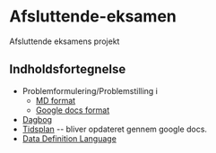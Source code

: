 <a name="top"></a>
# Afsluttende-eksamen
Afsluttende eksamens projekt

## Indholdsfortegnelse



* Problemformulering/Problemstilling i
  * [MD format](/Content/Rapport/Problemformulering-Problemstilling.md#top) 
  * [Google docs format](https://docs.google.com/document/d/e/2PACX-1vTYjpOeNGRN4mpYn4MZz8hGRlNB-oc-7Tzy5ZQX4Y12ETD2gh8HECvlQKa8IgXef75du8-Z8AXj9Dd5/pub)
* [Dagbog](/Content/Rapport/Dagbog.md#top)
* [Tidsplan](https://docs.google.com/spreadsheets/d/e/2PACX-1vTmRWr2VOF8tnhqKys-RJZ20enCPFaikzYS86ycknM110pRSiKs54IquYqIihYrrJZRRyb9z2On83Is/pubhtml) -- bliver opdateret gennem google docs.
* [Data Definition Language](https://github.com/bent-mortensen/Afsluttende-eksamen/tree/master/Content/Database#top)

